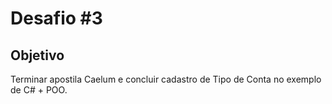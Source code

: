 # Desafio #3

## Objetivo

Terminar apostila Caelum e concluir cadastro de Tipo de Conta no exemplo de C# + POO.     